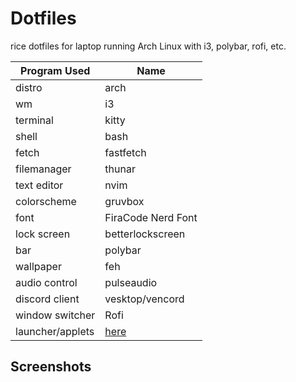 # Dotfiles
rice dotfiles for laptop running Arch Linux with i3, polybar, rofi, etc.

| Program Used | Name |
| --- | --- |
| distro | arch |
| wm | i3 |
| terminal | kitty |
| shell | bash |
| fetch | fastfetch |
| filemanager | thunar |
| text editor | nvim |
| colorscheme | gruvbox |
| font | FiraCode Nerd Font |
| lock screen | betterlockscreen |
| bar | polybar |
| wallpaper | feh |
| audio control | pulseaudio |
| discord client | vesktop/vencord |
| window switcher | Rofi |
| launcher/applets | [here](https://github.com/adi1090x/rofi?tab=GPL-3.0-1-ov-file) |

## Screenshots
